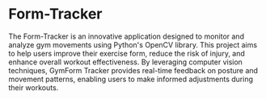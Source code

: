 # Form-Tracker

The Form-Tracker is an innovative application designed to monitor and analyze gym movements using Python's OpenCV library. This project aims to help users improve their 
exercise form, reduce the risk of injury, and enhance overall workout effectiveness. By leveraging computer vision techniques, GymForm Tracker provides real-time feedback 
on posture and movement patterns, enabling users to make informed adjustments during their workouts.
